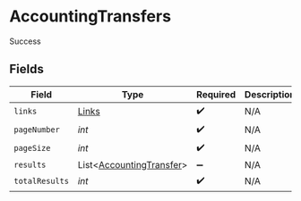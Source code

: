# AccountingTransfers

Success


## Fields

| Field                                                                 | Type                                                                  | Required                                                              | Description                                                           |
| --------------------------------------------------------------------- | --------------------------------------------------------------------- | --------------------------------------------------------------------- | --------------------------------------------------------------------- |
| `links`                                                               | [Links](../../models/shared/Links.md)                                 | :heavy_check_mark:                                                    | N/A                                                                   |
| `pageNumber`                                                          | *int*                                                                 | :heavy_check_mark:                                                    | N/A                                                                   |
| `pageSize`                                                            | *int*                                                                 | :heavy_check_mark:                                                    | N/A                                                                   |
| `results`                                                             | List<[AccountingTransfer](../../models/shared/AccountingTransfer.md)> | :heavy_minus_sign:                                                    | N/A                                                                   |
| `totalResults`                                                        | *int*                                                                 | :heavy_check_mark:                                                    | N/A                                                                   |